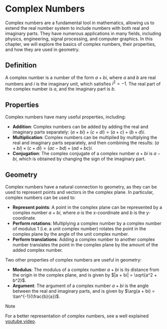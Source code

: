 # Complex Numbers

Complex numbers are a fundamental tool in mathematics, allowing us to extend the real number system to include numbers with both real and imaginary parts. They have numerous applications in many fields, including physics, engineering, signal processing, and computer graphics. In this chapter, we will explore the basics of complex numbers, their properties, and how they are used in geometry.

## Definition

A complex number is a number of the form $a + bi$, where $a$ and $b$ are real numbers and $i$ is the imaginary unit, which satisfies $i^2 = -1$. The real part of the complex number is $a$, and the imaginary part is $b$.

## Properties

Complex numbers have many useful properties, including:

- **Addition**: Complex numbers can be added by adding the real and imaginary parts separately: $(a + bi) + (c + di) = (a + c) + (b + d)i$.
- **Multiplication**: Complex numbers can be multiplied by multiplying the real and imaginary parts separately, and then combining the results: $(a + bi) \times (c + di) = (ac - bd) + (ad + bc)i$.
- **Conjugation**: The complex conjugate of a complex number $a + bi$ is $a - bi$, which is obtained by changing the sign of the imaginary part.

## Geometry

Complex numbers have a natural connection to geometry, as they can be used to represent points and vectors in the complex plane. In particular, complex numbers can be used to:

- **Represent points**: A point in the complex plane can be represented by a complex number $a + bi$, where $a$ is the x-coordinate and $b$ is the y-coordinate.
- **Perform rotations**: Multiplying a complex number by a complex number of modulus 1 (i.e. a unit complex number) rotates the point in the complex plane by the angle of the unit complex number.
- **Perform translations**: Adding a complex number to another complex number translates the point in the complex plane by the amount of the added complex number.

Two other properties of complex numbers are useful in geometry:

- **Modulus**: The modulus of a complex number $a + bi$ is its distance from the origin in the complex plane, and is given by $|a + bi| = \sqrt{a^2 + b^2}$.
- **Argument**: The argument of a complex number $a + bi$ is the angle between the real and imaginary parts, and is given by $\arg(a + bi) = \tan^{-1}(\frac{b}{a})$.

> [!note]
> For a better representation of complex numbers, see a well explained [youtube video](https://www.youtube.com/watch?v=HrvEkftPZpw).
